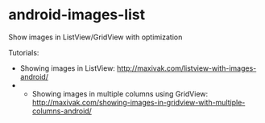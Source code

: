 android-images-list
===================

Show images in ListView/GridView with optimization


Tutorials:
- Showing images in ListView: http://maxivak.com/listview-with-images-android/
- - Showing images in multiple columns using GridView: http://maxivak.com/showing-images-in-gridview-with-multiple-columns-android/
